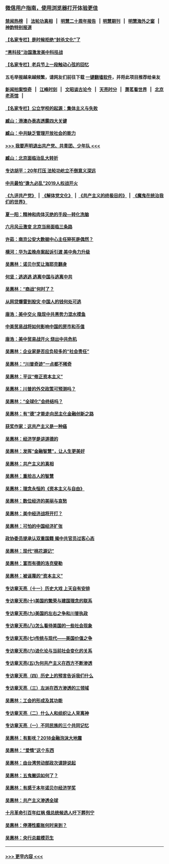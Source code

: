 ### [微信用户指南，使用浏览器打开体验更佳](https://github.com/gfw-breaker/banned-news1/blob/master/indexes/wechat-guide.md?t=0)
#### [禁闻热榜](热点新闻.md?t=0)  &nbsp;&nbsp;|&nbsp;&nbsp; [法轮功真相](https://github.com/gfw-breaker/truth/blob/master/README.md?t=0) &nbsp;&nbsp;|&nbsp;&nbsp; [明慧二十周年报告](https://github.com/gfw-breaker/mh-reports/blob/master/README.md?t=0) &nbsp;&nbsp;|&nbsp;&nbsp;[明慧期刊](https://github.com/gfw-breaker/mh-qikan) &nbsp;&nbsp;|&nbsp;&nbsp; [明慧海外之窗](https://github.com/gfw-breaker/mh-news/blob/master/README.md?t=0) &nbsp;&nbsp;|&nbsp;&nbsp; [神韵特别报道](https://github.com/gfw-breaker/mh-news/blob/master/shenyun.md?t=0)
#### [【名家专栏】是时候拒绝“封杀文化”了](../pages/nsc423/n11814093.md?t=02130102) 
#### [“黑科技”治国激发美中科技战](../pages/nsc423/n11638056.md?t=02130102) 
#### [【名家专栏】老兵节上一段触动心弦的回忆](../pages/nsc423/n11646016.md?t=02130102) 
#### 五毛举报越来越频繁，请网友们前往下载 [一键翻墙软件](https://github.com/gfw-breaker/ssr-accounts)，并将此项目推荐给亲友
#### [新闻拍案惊奇](https://github.com/gfw-breaker/banned-news1/blob/master/pages/link4.md) &nbsp;&nbsp;|&nbsp;&nbsp; [江峰时刻](https://github.com/gfw-breaker/banned-news1/blob/master/pages/link4.md) &nbsp;&nbsp;|&nbsp;&nbsp; [文昭谈古论今](https://github.com/gfw-breaker/banned-news1/blob/master/pages/link4.md) &nbsp;&nbsp;|&nbsp;&nbsp; [天亮时分](https://github.com/gfw-breaker/banned-news1/blob/master/pages/link4.md) &nbsp;&nbsp;|&nbsp;&nbsp; [萧茗看世界](https://github.com/gfw-breaker/banned-news1/blob/master/pages/link4.md) &nbsp;&nbsp;|&nbsp;&nbsp; [北京老茶馆](https://github.com/gfw-breaker/banned-news1/blob/master/pages/link4.md) &nbsp;&nbsp;|&nbsp;&nbsp; 
#### [【名家专栏】公立学校的起源：集体主义与失败](../pages/nsc423/n11601833.md?t=02130102) 
#### [臧山：港澳办表态透露四大关键](../pages/nsc423/n11421628.md?t=02130102) 
#### [臧山：中共缺乏管理开放社会的能力](../pages/nsc423/n11407457.md?t=02130102) 
#### [>>> 我要声明退出共产党、共青团、少年队 <<<](https://github.com/begood0513/goodnews/blob/master/quit/letter.md) 
#### [臧山：北京面临治乱大转折](../pages/nsc423/n11406895.md?t=02130102) 
#### [专访胡平：20年打压 法轮功屹立不倒意义深远](../pages/nsc423/n11398800.md?t=02130102) 
#### [中共最怕“逢九必乱”2019人权战开火](../pages/nsc423/n11385248.md?t=02130102) 
#### [《九评共产党》](https://github.com/begood0513/9ping.md/blob/master/README.md) &nbsp;|&nbsp; [《解体党文化》](../../../../jtdwh.md/blob/master/README.md)  &nbsp;|&nbsp; [《共产主义的终极目的》](../../../../gczydzjmd.md/blob/master/README.md) &nbsp;|&nbsp; [《魔鬼在统治我们的世界》](../../../../mgztzwmdsj.md/blob/master/README.md) 
#### [夏一阳：精神和肉体灭绝的手段—转化洗脑](../pages/nsc423/n11368250.md?t=02130102) 
#### [六月风云激变 北京当局面临三条路](../pages/nsc423/n11313668.md?t=02130102) 
#### [许茹：南京公安大数据中心主任猝死是偶然？](../pages/nsc423/n11064744.md?t=02130102) 
#### [横河：华为孟晚舟案起诉引渡 美中角力升级](../pages/nsc423/n11027230.md?t=02130102) 
#### [吴惠林：诺贝尔奖让海耶克翻身](../pages/nsc423/n10890049.md?t=02130102) 
#### [何坚：逃逃逃 逃离中国与逃离中共](../pages/nsc423/n10592891.md?t=02130102) 
#### [吴惠林：“商战”何时了？](../pages/nsc423/n10573558.md?t=02130102) 
#### [从网贷爆雷到股灾 中国人的钱何处可逃](../pages/nsc423/n10572800.md?t=02130102) 
#### [唐浩：美中交火 隐现中共黑势力混水摸鱼](../pages/nsc423/n10544040.md?t=02130102) 
#### [中美贸易战将如何影响中国的房市和币值](../pages/nsc423/n10543697.md?t=02130102) 
#### [唐浩：美中贸易战开火 烧出中共危机](../pages/nsc423/n10540126.md?t=02130102) 
#### [吴惠林：企业家是否应负较多的“社会责任”](../pages/nsc423/n10535022.md?t=02130102) 
#### [吴惠林：“川普奇迹”一点都不稀奇](../pages/nsc423/n10512808.md?t=02130102) 
#### [吴惠林：平议“修正资本主义”](../pages/nsc423/n10495724.md?t=02130102) 
#### [吴惠林：川普的外交政策可预测吗？](../pages/nsc423/n10462387.md?t=02130102) 
#### [吴惠林：“全球化”会终结吗？](../pages/nsc423/n10452838.md?t=02130102) 
#### [吴惠林：有“德”才能走向民主化金融创新之路](../pages/nsc423/n10432292.md?t=02130102) 
#### [获奖作家：这共产主义是一种癌](../pages/nsc423/n10431541.md?t=02130102) 
#### [吴惠林：经济学是讲道德的](../pages/nsc423/n10398014.md?t=02130102) 
#### [吴惠林：发挥“金融智慧”，让人生更美好](../pages/nsc423/n10375019.md?t=02130102) 
#### [吴惠林：共产主义的真相](../pages/nsc423/n10351394.md?t=02130102) 
#### [吴惠林：重拾古人的智慧](../pages/nsc423/n10337691.md?t=02130102) 
#### [吴惠林：理念永恒的《资本主义与自由》](../pages/nsc423/n10316274.md?t=02130102) 
#### [吴惠林：数位经济的美丽与哀愁](../pages/nsc423/n10292946.md?t=02130102) 
#### [吴惠林：美中经济战将开打？](../pages/nsc423/n10258825.md?t=02130102) 
#### [吴惠林：可怕的中国经济扩张](../pages/nsc423/n10219147.md?t=02130102) 
#### [政协委员提承认双重国籍 揭中共官员过客心态](../pages/nsc423/n10208809.md?t=02130102) 
#### [吴惠林：现代“桃花源记”](../pages/nsc423/n10185234.md?t=02130102) 
#### [吴惠林：富而有德的洛克斐勒](../pages/nsc423/n10142264.md?t=02130102) 
#### [吴惠林：被诬蔑的“资本主义”](../pages/nsc423/n10124816.md?t=02130102) 
#### [专访章天亮（十一）历史大戏 上天自有安排](../pages/nsc423/n10094905.md?t=02130102) 
#### [专访章天亮(十)美国的繁荣与建国理念的联系](../pages/nsc423/n10094899.md?t=02130102) 
#### [专访章天亮(九)美国的左右之争和川普执政](../pages/nsc423/n10094889.md?t=02130102) 
#### [专访章天亮(八)怎么看待美国的一些社会现象](../pages/nsc423/n10094857.md?t=02130102) 
#### [专访章天亮(七)传统与现代——美国价值之争](../pages/nsc423/n10093140.md?t=02130102) 
#### [专访章天亮(六)进化论与当前社会变化的关系](../pages/nsc423/n10092036.md?t=02130102) 
#### [专访章天亮(五)为何共产主义在西方不断渗透](../pages/nsc423/n10083620.md?t=02130102) 
#### [专访章天亮（四）历史上的预言告诉我们什么](../pages/nsc423/n10083606.md?t=02130102) 
#### [专访章天亮（三）左派在西方渗透的三领域](../pages/nsc423/n10081115.md?t=02130102) 
#### [吴惠林：工会的形成及其功能](../pages/nsc423/n10080633.md?t=02130102) 
#### [专访章天亮（二）什么人和组织让人背离神](../pages/nsc423/n10076637.md?t=02130102) 
#### [专访章天亮（一）不同民族的三个共同记忆](../pages/nsc423/n10074188.md?t=02130102) 
#### [吴惠林：有影呒？2018金融泡沫大地震](../pages/nsc423/n10040534.md?t=02130102) 
#### [吴惠林：“爱情”这个东西](../pages/nsc423/n10019423.md?t=02130102) 
#### [吴惠林：由台湾劳动部政次请辞说起](../pages/nsc423/n9979679.md?t=02130102) 
#### [吴惠林：五鬼搬运如何了？](../pages/nsc423/n9925338.md?t=02130102) 
#### [吴惠林：有感于本年诺贝尔经济学奖](../pages/nsc423/n9871883.md?t=02130102) 
#### [吴惠林：共产主义渗透全球](../pages/nsc423/n9812748.md?t=02130102) 
#### [十月革命引百年红祸 俄总统候选人吁下葬列宁](../pages/nsc423/n9810182.md?t=02130102) 
#### [吴惠林：停滞性膨胀何时来到？](../pages/nsc423/n9764136.md?t=02130102) 
#### [吴惠林：央行总裁模范生](../pages/nsc423/n9728134.md?t=02130102) 

----
#### [ >>> 更早内容 <<< ](../indexes/nsc423-earlier.md)

